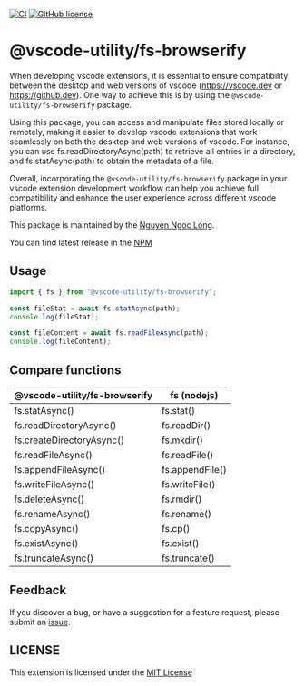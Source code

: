 [![CI](https://github.com/nguyenngoclongdev/vscode-fs-browserify/actions/workflows/ci.yml/badge.svg)](https://github.com/nguyenngoclongdev/vscode-fs-browserify/actions/workflows/ci.yml)
[![GitHub license](https://img.shields.io/badge/license-MIT-blue.svg?style=flat-square)](https://github.com/nguyenngoclongdev/vscode-fs-browserify/)

# @vscode-utility/fs-browserify

When developing vscode extensions, it is essential to ensure compatibility between the desktop and web versions of vscode (https://vscode.dev or https://github.dev). One way to achieve this is by using the `@vscode-utility/fs-browserify` package.

Using this package, you can access and manipulate files stored locally or remotely, making it easier to develop vscode extensions that work seamlessly on both the desktop and web versions of vscode. For instance, you can use fs.readDirectoryAsync(path) to retrieve all entries in a directory, and fs.statAsync(path) to obtain the metadata of a file.

Overall, incorporating the `@vscode-utility/fs-browserify` package in your vscode extension development workflow can help you achieve full compatibility and enhance the user experience across different vscode platforms.

This package is maintained by the [Nguyen Ngoc Long](https://github.com/nguyenngoclongdev/).

You can find latest release in the [NPM](https://www.npmjs.com/@vscode-utility/fs-browserify)

## Usage

```typescript
import { fs } from '@vscode-utility/fs-browserify';

const fileStat = await fs.statAsync(path);
console.log(fileStat);

const fileContent = await fs.readFileAsync(path);
console.log(fileContent);
```

## Compare functions

| @vscode-utility/fs-browserify | fs (nodejs)     |
| ----------------------------- | --------------- |
| fs.statAsync()                | fs.stat()       |
| fs.readDirectoryAsync()       | fs.readDir()    |
| fs.createDirectoryAsync()     | fs.mkdir()      |
| fs.readFileAsync()            | fs.readFile()   |
| fs.appendFileAsync()          | fs.appendFile() |
| fs.writeFileAsync()           | fs.writeFile()  |
| fs.deleteAsync()              | fs.rmdir()      |
| fs.renameAsync()              | fs.rename()     |
| fs.copyAsync()                | fs.cp()         |
| fs.existAsync()               | fs.exist()      |
| fs.truncateAsync()            | fs.truncate()   |

## Feedback

If you discover a bug, or have a suggestion for a feature request, please
submit an [issue](https://github.com/nguyenngoclongdev/vscode-fs-browserify/issues).

## LICENSE

This extension is licensed under the [MIT License](LICENSE)
